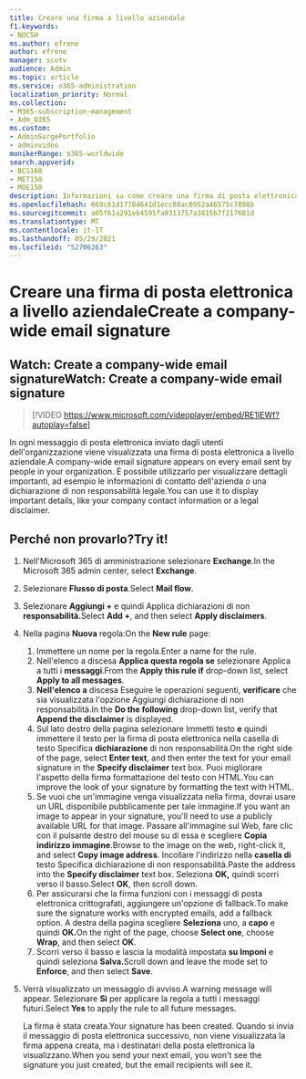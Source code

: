 ```yaml
---
title: Creare una firma a livello aziendale
f1.keywords:
- NOCSH
ms.author: efrene
author: efrene
manager: scotv
audience: Admin
ms.topic: article
ms.service: o365-administration
localization_priority: Normal
ms.collection:
- M365-subscription-management
- Adm_O365
ms.custom:
- AdminSurgePortfolio
- adminvideo
monikerRange: o365-worldwide
search.appverid:
- BCS160
- MET150
- MOE150
description: Informazioni su come creare una firma di posta elettronica a livello aziendale.
ms.openlocfilehash: 669c61d17784641d1ecc88ac0952a46575c7898b
ms.sourcegitcommit: a05f61a291eb4595fa9313757a3815b7f217681d
ms.translationtype: MT
ms.contentlocale: it-IT
ms.lasthandoff: 05/29/2021
ms.locfileid: "52706263"
---
```

# <a name="create-a-company-wide-email-signature"></a><span data-ttu-id="1c7b0-103">Creare una firma di posta elettronica a livello aziendale</span><span class="sxs-lookup"><span data-stu-id="1c7b0-103">Create a company-wide email signature</span></span>

## <a name="watch-create-a-company-wide-email-signature"></a><span data-ttu-id="1c7b0-104">Watch: Create a company-wide email signature</span><span class="sxs-lookup"><span data-stu-id="1c7b0-104">Watch: Create a company-wide email signature</span></span>

> [!VIDEO https://www.microsoft.com/videoplayer/embed/RE1IEWf?autoplay=false]

<span data-ttu-id="1c7b0-105">In ogni messaggio di posta elettronica inviato dagli utenti dell'organizzazione viene visualizzata una firma di posta elettronica a livello aziendale.</span><span class="sxs-lookup"><span data-stu-id="1c7b0-105">A company-wide email signature appears on every email sent by people in your organization.</span></span> <span data-ttu-id="1c7b0-106">È possibile utilizzarlo per visualizzare dettagli importanti, ad esempio le informazioni di contatto dell'azienda o una dichiarazione di non responsabilità legale.</span><span class="sxs-lookup"><span data-stu-id="1c7b0-106">You can use it to display important details, like your company contact information or a legal disclaimer.</span></span> 

## <a name="try-it"></a><span data-ttu-id="1c7b0-107">Perché non provarlo?</span><span class="sxs-lookup"><span data-stu-id="1c7b0-107">Try it!</span></span>

1. <span data-ttu-id="1c7b0-108">Nell'Microsoft 365 di amministrazione selezionare **Exchange**.</span><span class="sxs-lookup"><span data-stu-id="1c7b0-108">In the Microsoft 365 admin center, select **Exchange**.</span></span>
1. <span data-ttu-id="1c7b0-109">Selezionare **Flusso di posta**.</span><span class="sxs-lookup"><span data-stu-id="1c7b0-109">Select **Mail flow**.</span></span>
1. <span data-ttu-id="1c7b0-110">Selezionare **Aggiungi +** e quindi Applica dichiarazioni di non **responsabilità.**</span><span class="sxs-lookup"><span data-stu-id="1c7b0-110">Select **Add +**, and then select **Apply disclaimers**.</span></span>
1. <span data-ttu-id="1c7b0-111">Nella pagina **Nuova** regola:</span><span class="sxs-lookup"><span data-stu-id="1c7b0-111">On the **New rule** page:</span></span>
    1. <span data-ttu-id="1c7b0-112">Immettere un nome per la regola.</span><span class="sxs-lookup"><span data-stu-id="1c7b0-112">Enter a name for the rule.</span></span>
    1. <span data-ttu-id="1c7b0-113">Nell'elenco a discesa **Applica questa regola se** selezionare Applica a tutti i **messaggi**.</span><span class="sxs-lookup"><span data-stu-id="1c7b0-113">From the **Apply this rule if** drop-down list, select **Apply to all messages**.</span></span>
    1. <span data-ttu-id="1c7b0-114">**Nell'elenco a** discesa Eseguire le operazioni seguenti, **verificare** che sia visualizzata l'opzione Aggiungi dichiarazione di non responsabilità.</span><span class="sxs-lookup"><span data-stu-id="1c7b0-114">In the **Do the following** drop-down list, verify that **Append the disclaimer** is displayed.</span></span>
    1. <span data-ttu-id="1c7b0-115">Sul lato destro della pagina selezionare Immetti testo **e** quindi immettere il testo per la firma di posta elettronica nella casella di testo Specifica **dichiarazione** di non responsabilità.</span><span class="sxs-lookup"><span data-stu-id="1c7b0-115">On the right side of the page, select **Enter text**, and then enter the text for your email signature in the **Specify disclaimer** text box.</span></span> <span data-ttu-id="1c7b0-116">Puoi migliorare l'aspetto della firma formattazione del testo con HTML.</span><span class="sxs-lookup"><span data-stu-id="1c7b0-116">You can improve the look of your signature by formatting the text with HTML.</span></span>
    1. <span data-ttu-id="1c7b0-117">Se vuoi che un'immagine venga visualizzata nella firma, dovrai usare un URL disponibile pubblicamente per tale immagine.</span><span class="sxs-lookup"><span data-stu-id="1c7b0-117">If you want an image to appear in your signature, you'll need to use a publicly available URL for that image.</span></span> <span data-ttu-id="1c7b0-118">Passare all'immagine sul Web, fare clic con il pulsante destro del mouse su di essa e scegliere **Copia indirizzo immagine**.</span><span class="sxs-lookup"><span data-stu-id="1c7b0-118">Browse to the image on the web, right-click it, and select **Copy image address**.</span></span> <span data-ttu-id="1c7b0-119">Incollare l'indirizzo nella **casella di** testo Specifica dichiarazione di non responsabilità.</span><span class="sxs-lookup"><span data-stu-id="1c7b0-119">Paste the address into the **Specify disclaimer** text box.</span></span> <span data-ttu-id="1c7b0-120">Seleziona **OK,** quindi scorri verso il basso.</span><span class="sxs-lookup"><span data-stu-id="1c7b0-120">Select **OK**, then scroll down.</span></span>
    1. <span data-ttu-id="1c7b0-121">Per assicurarsi che la firma funzioni con i messaggi di posta elettronica crittografati, aggiungere un'opzione di fallback.</span><span class="sxs-lookup"><span data-stu-id="1c7b0-121">To make sure the signature works with encrypted emails, add a fallback option.</span></span> <span data-ttu-id="1c7b0-122">A destra della pagina scegliere **Seleziona** uno, a **capo** e quindi **OK.**</span><span class="sxs-lookup"><span data-stu-id="1c7b0-122">On the right of the page, choose **Select one**, choose **Wrap**, and then select **OK**.</span></span>
    1. <span data-ttu-id="1c7b0-123">Scorri verso il basso e lascia la modalità impostata **su Imponi** e quindi seleziona **Salva.**</span><span class="sxs-lookup"><span data-stu-id="1c7b0-123">Scroll down and leave the mode set to **Enforce**, and then select **Save**.</span></span>
1. <span data-ttu-id="1c7b0-124">Verrà visualizzato un messaggio di avviso.</span><span class="sxs-lookup"><span data-stu-id="1c7b0-124">A warning message will appear.</span></span> <span data-ttu-id="1c7b0-125">Selezionare **Sì** per applicare la regola a tutti i messaggi futuri.</span><span class="sxs-lookup"><span data-stu-id="1c7b0-125">Select **Yes** to apply the rule to all future messages.</span></span>

    <span data-ttu-id="1c7b0-126">La firma è stata creata.</span><span class="sxs-lookup"><span data-stu-id="1c7b0-126">Your signature has been created.</span></span> <span data-ttu-id="1c7b0-127">Quando si invia il messaggio di posta elettronica successivo, non viene visualizzata la firma appena creata, ma i destinatari della posta elettronica la visualizzano.</span><span class="sxs-lookup"><span data-stu-id="1c7b0-127">When you send your next email, you won't see the signature you just created, but the email recipients will see it.</span></span>